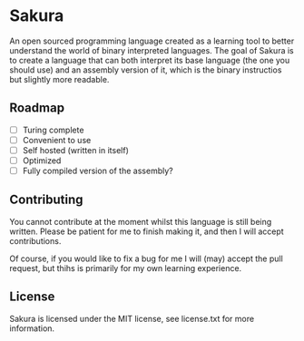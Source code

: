 # Sakura

An open sourced programming language created as a learning tool to better understand the world of binary interpreted languages. The goal of Sakura is to create a language that can both interpret its base language (the one you should use) and an assembly version of it, which is the binary instructios but slightly more readable.

## Roadmap

- [ ] Turing complete
- [ ] Convenient to use
- [ ] Self hosted (written in itself)
- [ ] Optimized
- [ ] Fully compiled version of the assembly?

## Contributing

You cannot contribute at the moment whilst this language is still being written. Please be patient for me to finish making it, and then I will accept contributions.

Of course, if you would like to fix a bug for me I will (may) accept the pull request, but thihs is primarily for my own learning experience.

## License

Sakura is licensed under the MIT license, see license.txt for more information.
